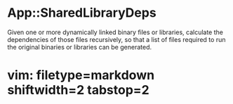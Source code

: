 # App::SharedLibraryDeps #

Given one or more dynamically linked binary files or libraries, calculate the
dependencіes of those files recursively, so that a list of files required to
run the original binaries or libraries can be generated.

# vim: filetype=markdown shiftwidth=2 tabstop=2
